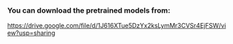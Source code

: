 ### You can download the pretrained models from:

https://drive.google.com/file/d/1J616XTue5DzYx2ksLymMr3CVSr4EjFSW/view?usp=sharing
